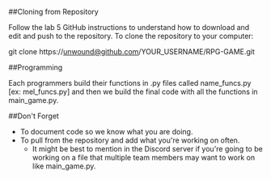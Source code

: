 ##Cloning from Repository

Follow the lab 5 GitHub instructions to understand how to download and edit and push to the repository.
To clone the repository to your computer:

git clone https://unwound@github.com/YOUR_USERNAME/RPG-GAME.git

##Programming

Each programmers build their functions in .py files called name_funcs.py [ex: mel_funcs.py] and then we build the final code with all the functions in main_game.py.

##Don't Forget

* To document code so we know what you are doing.
* To pull from the repository and add what you're working on often.
  * It might be best to mention in the Discord server if you're going to be working on a file that multiple team members may want to work on like main_game.py.
